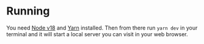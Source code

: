 # Running

You need [Node v18](https://nodejs.org/en/download) and [Yarn](https://classic.yarnpkg.com/lang/en/docs/install) installed. Then from there run `yarn dev` in your terminal and it will start a local server you can visit in your web browser.
